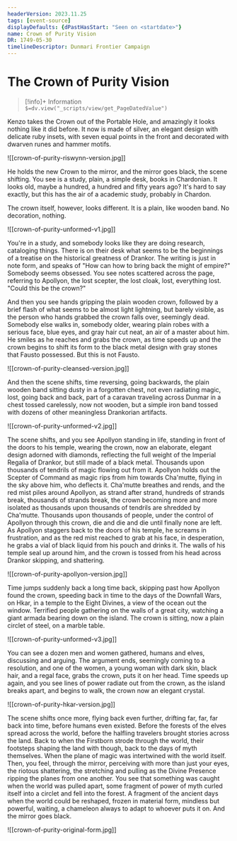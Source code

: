 ```yaml
---
headerVersion: 2023.11.25
tags: [event-source]
displayDefaults: {dPastHasStart: "Seen on <startdate>"}
name: Crown of Purity Vision
DR: 1749-05-30
timelineDescriptor: Dunmari Frontier Campaign
---
```

# The Crown of Purity Vision
>[!info]+ Information  
> `$=dv.view("_scripts/view/get_PageDatedValue")`

Kenzo takes the Crown out of the Portable Hole, and amazingly it looks nothing like it did before. It now is made of silver, an elegant design with delicate ruby insets, with seven equal points in the front and decorated with dwarven runes and hammer motifs. 

![[crown-of-purity-riswynn-version.jpg]]

He holds the new Crown to the mirror, and the mirror goes black, the scene shifting. You see is a study, plain, a simple desk, books in Chardonian. It looks old, maybe a hundred, a hundred and fifty years ago? It's hard to say exactly, but this has the air of a academic study, probably in Chardon. 

The crown itself, however, looks different. It is a plain, like wooden band. No decoration, nothing. 

![[crown-of-purity-unformed-v1.jpg]]

You're in a study, and somebody looks like they are doing research, cataloging things. There is on their desk what seems to be the beginnings of a treatise on the historical greatness of Drankor. The writing is just in note form, and speaks of "How can how to bring back the might of empire?" Somebody seems obsessed. You see notes scattered across the page, referring to Apollyon, the lost scepter, the lost cloak, lost, everything lost. "Could this be the crown?"

And then you see hands gripping the plain wooden crown, followed by a brief flash of what seems to be almost light lightning, but barely visible, as the person who hands grabbed the crown falls over, seemingly dead. Somebody else walks in, somebody older, wearing plain robes with a serious face, blue eyes, and gray hair cut neat, an air of a master about him. He smiles as he reaches and grabs the crown, as time speeds up and the crown begins to shift its form to the black metal design with gray stones that Fausto possessed. But this is not Fausto. 

![[crown-of-purity-cleansed-version.jpg]]

And then the scene shifts, time reversing, going backwards, the plain wooden band sitting dusty in a forgotten chest, not even radiating magic, lost, going back and back, part of a caravan traveling across Dunmar in a chest tossed carelessly, now not wooden, but a simple iron band tossed with dozens of other meaningless Drankorian artifacts. 

![[crown-of-purity-unformed-v2.jpg]]

The scene shifts, and you see Apollyon standing in life, standing in front of the doors to his temple, wearing the crown, now an elaborate, elegant design adorned with diamonds, reflecting the full weight of the Imperial Regalia of Drankor, but still made of a black metal. Thousands upon thousands of tendrils of magic flowing out from it. Apollyon holds out the Scepter of Command as magic rips from him towards Cha'mutte, flying in the sky above him, who deflects it. Cha'mutte breathes and rends, and the red mist piles around Apollyon, as strand after strand, hundreds of strands break, thousands of strands break, the crown becoming more and more isolated as thousands upon thousands of tendrils are shredded by Cha'mutte. Thousands upon thousands of people, under the control of Apollyon through this crown, die and die and die until finally none are left. As Apollyon staggers back to the doors of his temple, he screams in frustration, and as the red mist reached to grab at his face, in desperation, he grabs a vial of black liquid from his pouch and drinks it. The walls of his temple seal up around him, and the crown is tossed from his head across Drankor skipping, and shattering. 

![[crown-of-purity-apollyon-version.jpg]]

Time jumps suddenly back a long time back, skipping past how Apollyon found the crown, speeding back in time to the days of the Downfall Wars, on Hkar, in a temple to the Eight Divines, a view of the ocean out the window. Terrified people gathering on the walls of a great city, watching a giant armada bearing down on the island. The crown is sitting, now a plain circlet of steel, on a marble table. 

![[crown-of-purity-unformed-v3.jpg]]

You can see a dozen men and women gathered, humans and elves, discussing and arguing. The argument ends, seemingly coming to a resolution, and one of the women, a young woman with dark skin, black hair, and a regal face, grabs the crown, puts it on her head. Time speeds up again, and you see lines of power radiate out from the crown, as the island breaks apart, and begins to walk, the crown now an elegant crystal.

![[crown-of-purity-hkar-version.jpg]]

The scene shifts once more, flying back even further, drifting far, far, far back into time, before humans even existed. Before the forests of the elves spread across the world, before the halfling travelers brought stories across the land. Back to when the Firstborn strode through the world, their footsteps shaping the land with though, back to the days of myth themselves. When the plane of magic was intertwined with the world itself. Then, you feel, through the mirror, perceiving with more than just your eyes, the riotous shattering, the stretching and pulling as the Divine Presence ripping the planes from one another. You see that something was caught when the world was pulled apart, some fragment of power of myth curled itself into a circlet and fell into the forest. A fragment of the ancient days when the world could be reshaped, frozen in material form, mindless but powerful, waiting, a chameleon always to adapt to whoever puts it on. And the mirror goes black.

![[crown-of-purity-original-form.jpg]]